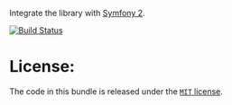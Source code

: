 Integrate the library with [Symfony 2][1].

[![Build Status](https://secure.travis-ci.org/pink-tie/MoneyBundle.png)][2]

License:
========

The code in this bundle is released under the [`MIT` license][3].

[1]: http://symfony.com
[2]: http://travis-ci.org/pink-tie/MoneyBundle
[3]: https://github.com/pink-tie/MoneyBundle/tree/master/Resources/meta/LICENSE
